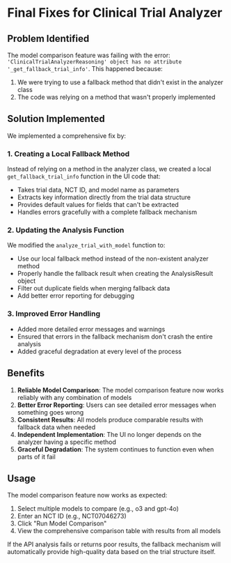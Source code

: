 # Final Fixes for Clinical Trial Analyzer

## Problem Identified

The model comparison feature was failing with the error: `'ClinicalTrialAnalyzerReasoning' object has no attribute '_get_fallback_trial_info'`. This happened because:

1. We were trying to use a fallback method that didn't exist in the analyzer class
2. The code was relying on a method that wasn't properly implemented

## Solution Implemented

We implemented a comprehensive fix by:

### 1. Creating a Local Fallback Method

Instead of relying on a method in the analyzer class, we created a local `get_fallback_trial_info` function in the UI code that:

- Takes trial data, NCT ID, and model name as parameters
- Extracts key information directly from the trial data structure
- Provides default values for fields that can't be extracted
- Handles errors gracefully with a complete fallback mechanism

### 2. Updating the Analysis Function

We modified the `analyze_trial_with_model` function to:

- Use our local fallback method instead of the non-existent analyzer method
- Properly handle the fallback result when creating the AnalysisResult object
- Filter out duplicate fields when merging fallback data
- Add better error reporting for debugging

### 3. Improved Error Handling

- Added more detailed error messages and warnings
- Ensured that errors in the fallback mechanism don't crash the entire analysis
- Added graceful degradation at every level of the process

## Benefits

1. **Reliable Model Comparison**: The model comparison feature now works reliably with any combination of models
2. **Better Error Reporting**: Users can see detailed error messages when something goes wrong
3. **Consistent Results**: All models produce comparable results with fallback data when needed
4. **Independent Implementation**: The UI no longer depends on the analyzer having a specific method
5. **Graceful Degradation**: The system continues to function even when parts of it fail

## Usage

The model comparison feature now works as expected:

1. Select multiple models to compare (e.g., o3 and gpt-4o)
2. Enter an NCT ID (e.g., NCT07046273)
3. Click "Run Model Comparison"
4. View the comprehensive comparison table with results from all models

If the API analysis fails or returns poor results, the fallback mechanism will automatically provide high-quality data based on the trial structure itself. 
